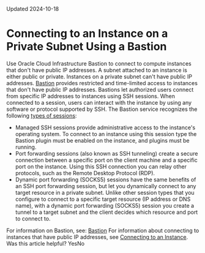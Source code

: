 Updated 2024-10-18
# Connecting to an Instance on a Private Subnet Using a Bastion
Use Oracle Cloud Infrastructure Bastion to connect to compute instances that don't have public IP addresses.
A subnet attached to an instance is either public or private. Instances on a private subnet can't have public IP addresses. [Bastion](https://docs.oracle.com/iaas/Content/Bastion/Concepts/bastionoverview.htm) provides restricted and time-limited access to instances that don't have public IP addresses.
Bastions let authorized users connect from specific IP addresses to instances using SSH sessions. When connected to a session, users can interact with the instance by using any software or protocol supported by SSH.
The Bastion service recognizes the following [types of sessions](https://docs.oracle.com/iaas/Content/Bastion/Concepts/bastionoverview.htm#session_types):
  * Managed SSH sessions provide administrative access to the instance's operating system. To connect to an instance using this session type the Bastion plugin must be enabled on the instance, and plugins must be running.
  * Port forwarding sessions (also known as SSH tunneling) create a secure connection between a specific port on the client machine and a specific port on the instance. Using this SSH connection you can relay other protocols, such as the Remote Desktop Protocol (RDP).
  * Dynamic port forwarding (SOCKS5) sessions have the same benefits of an SSH port forwarding session, but let you dynamically connect to any target resource in a private subnet. Unlike other session types that you configure to connect to a specific target resource (IP address or DNS name), with a dynamic port forwarding (SOCKS5) session you create a tunnel to a target subnet and the client decides which resource and port to connect to.


For information on Bastion, see: [Bastion](https://docs.oracle.com/iaas/Content/Bastion/Concepts/bastionoverview.htm)
For information about connecting to instances that have public IP addresses, see [Connecting to an Instance](https://docs.oracle.com/en-us/iaas/Content/Compute/Tasks/accessinginstance.htm#top "You can connect to a running compute instance by using a Secure Shell \(SSH\) or Remote Desktop connection.").
Was this article helpful?
YesNo

